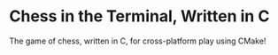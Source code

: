 # Chess in the Terminal, Written in C

The game of chess, written in C, for cross-platform play using CMake!
